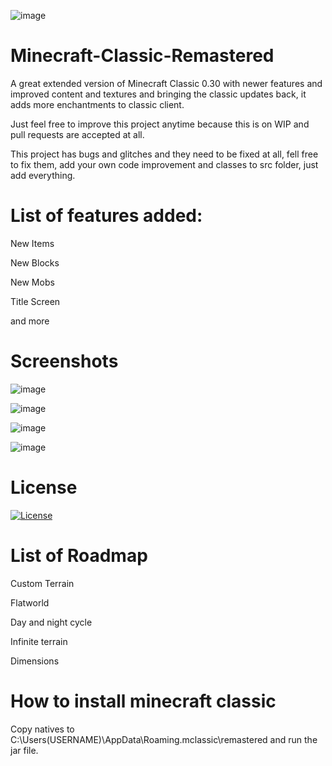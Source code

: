![image](https://user-images.githubusercontent.com/31904670/186921700-6575eccf-b750-4c6d-a35b-92e969982eb7.png)

# Minecraft-Classic-Remastered
A great extended version of Minecraft Classic 0.30 with newer features and improved content and textures and bringing the classic updates back, it adds more enchantments to classic client. 

Just feel free to improve this project anytime because this is on WIP and pull requests are accepted at all.

This project has bugs and glitches and they need to be fixed at all, fell free to fix them, add your own code improvement and classes to src folder, just add everything.

# List of features added:

New Items

New Blocks

New Mobs

Title Screen

and more

# Screenshots
![image](https://user-images.githubusercontent.com/31904670/186918536-57719470-cbd4-427a-b345-d6f8f3ed1d0e.png)

![image](https://user-images.githubusercontent.com/31904670/186919051-8ab3c6dc-9c72-4416-aceb-e8d3732cc567.png)

![image](https://user-images.githubusercontent.com/31904670/186919186-6773f19c-88b5-44a8-967a-6043b01c59ad.png)

![image](https://user-images.githubusercontent.com/31904670/186920504-304e5293-df77-4492-8948-9b552a9e1902.png)

# License

 [![License](https://img.shields.io/badge/License-Apache_2.0-blue.svg)](https://opensource.org/licenses/Apache-2.0)
 
 # List of Roadmap
 
 Custom Terrain
 
 Flatworld
 
 Day and night cycle
 
 Infinite terrain
 
 Dimensions
 
 # How to install minecraft classic
 
 Copy natives to C:\Users\(USERNAME)\AppData\Roaming\.mclassic\remastered and run the jar file.
